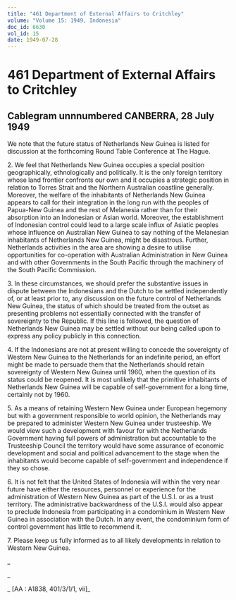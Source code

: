 ```yaml
---
title: "461 Department of External Affairs to Critchley"
volume: "Volume 15: 1949, Indonesia"
doc_id: 6630
vol_id: 15
date: 1949-07-28
---
```


# 461 Department of External Affairs to Critchley

## Cablegram unnnumbered CANBERRA, 28 July 1949

We note that the future status of Netherlands New Guinea is listed for discussion at the forthcoming Round Table Conference at The Hague.

2\. We feel that Netherlands New Guinea occupies a special position geographically, ethnologically and politically. It is the only foreign territory whose land frontier confronts our own and it occupies a strategic position in relation to Torres Strait and the Northern Australian coastline generally. Moreover, the welfare of the inhabitants of Netherlands New Guinea appears to call for their integration in the long run with the peoples of Papua-New Guinea and the rest of Melanesia rather than for their absorption into an Indonesian or Asian world. Moreover, the establishment of Indonesian control could lead to a large scale influx of Asiatic peoples whose influence on Australian New Guinea to say nothing of the Melanesian inhabitants of Netherlands New Guinea, might be disastrous. Further, Netherlands activities in the area are showing a desire to utilise opportunities for co-operation with Australian Administration in New Guinea and with other Governments in the South Pacific through the machinery of the South Pacific Commission.

3\. In these circumstances, we should prefer the substantive issues in dispute between the Indonesians and the Dutch to be settled independently of, or at least prior to, any discussion on the future control of Netherlands New Guinea, the status of which should be treated from the outset as presenting problems not essentially connected with the transfer of sovereignty to the Republic. If this line is followed, the question of Netherlands New Guinea may be settled without our being called upon to express any policy publicly in this connection.

4\. If the Indonesians are not at present willing to concede the sovereignty of Western New Guinea to the Netherlands for an indefinite period, an effort might be made to persuade them that the Netherlands should retain sovereignty of Western New Guinea until 1960, when the question of its status could be reopened. It is most unlikely that the primitive inhabitants of Netherlands New Guinea will be capable of self-government for a long time, certainly not by 1960.

5\. As a means of retaining Western New Guinea under European hegemony but with a government responsible to world opinion, the Netherlands may be prepared to administer Western New Guinea under trusteeship. We would view such a development with favour for with the Netherlands Government having full powers of administration but accountable to the Trusteeship Council the territory would have some assurance of economic development and social and political advancement to the stage when the inhabitants would become capable of self-government and independence if they so chose.

6\. It is not felt that the United States of Indonesia will within the very near future have either the resources, personnel or experience for the administration of Western New Guinea as part of the U.S.I. or as a trust territory. The administrative backwardness of the U.S.I. would also appear to preclude Indonesia from participating in a condominium in Western New Guinea in association with the Dutch. In any event, the condominium form of control government has little to recommend it.

7\. Please keep us fully informed as to all likely developments in relation to Western New Guinea.

_

_

_ [AA : A1838, 401/3/1/1, vii]_
